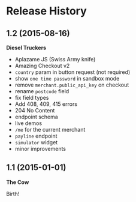 # Release History

## 1.2 (2015-08-16)
**Diesel Truckers**

* Aplazame JS (Swiss Army knife)
* Amazing Checkout v2
* `country` param in button request (not required)
* show `one time password` in sandbox mode
* remove `merchant.public_api_key` on checkout
* rename `postcode` field
* fix field types
* Add 408, 409, 415 errors
* 204 No Content
* endpoint schema
* live demos
* `/me` for the current merchant
* `payline` endpoint
* `simulator` widget
* minor improvements

## 1.1 (2015-01-01)
**The Cow**

Birth!
